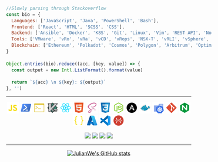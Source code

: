 <div align="center"> 
<div align="left" style="width: 560px">

  ```js

  //Slowly parsing through Stackoverflow 
  const bio = {
    Languages: ['JavaScript', 'Java', 'PowerShell', 'Bash'],
    Frontend: ['React', 'HTML', 'SCSS', 'CSS'],
    Backend: ['Ansible', 'Docker', 'K8S', 'Git', 'Linux', 'Vim', 'REST API', 'Node.js'],
    Tools: ['VMware', 'vRo', 'vRa', 'vCD', 'vRops', 'NSX-T', 'vRLI', 'vSphere', 'Azure', 'AD', 'AWS', 'Grafana', 'InfluxDB', 'VSCode'],
    Blockchain: ['Ethereum', 'Polkadot', 'Cosmos', 'Polygon', 'Arbitrum', 'Optimism', 'Filecoin', 'Akash', 'Graph', 'ENS', 'Unibright', 'Sentinel']
  }

  Object.entries(bio).reduce((acc, [key, value]) => {
    const output = new Intl.ListFormat().format(value)

    return `${acc} \n ${key}: ${output}`
  }, '')
  ```

</div>
 
<hr />




<img src="https://raw.githubusercontent.com/vscode-icons/vscode-icons/master/icons/file_type_js.svg" width="32" height="32">
<img src="https://raw.githubusercontent.com/vscode-icons/vscode-icons/master/icons/file_type_powershell.svg" width="32" height="32">
<img src="https://raw.githubusercontent.com/vscode-icons/vscode-icons/master/icons/file_type_shell.svg" width="32" height="32">
<img src="https://raw.githubusercontent.com/vscode-icons/vscode-icons/master/icons/file_type_vim.svg" width="32" height="32">
<img src="https://raw.githubusercontent.com/vscode-icons/vscode-icons/master/icons/file_type_reactjs.svg" width="32" height="32">
<img src="https://raw.githubusercontent.com/vscode-icons/vscode-icons/master/icons/file_type_html.svg" width="32" height="32">
<img src="https://raw.githubusercontent.com/vscode-icons/vscode-icons/master/icons/file_type_scss.svg" width="32" height="32">
<img src="https://raw.githubusercontent.com/vscode-icons/vscode-icons/master/icons/file_type_css.svg" width="32" height="32">
<img src="https://raw.githubusercontent.com/vscode-icons/vscode-icons/master/icons/file_type_node.svg" width="32" height="32">
<img src="https://raw.githubusercontent.com/vscode-icons/vscode-icons/master/icons/file_type_ansible.svg" width="32" height="32">
<img src="https://raw.githubusercontent.com/vscode-icons/vscode-icons/master/icons/file_type_docker.svg" width="32" height="32">
<img src="https://raw.githubusercontent.com/vscode-icons/vscode-icons/master/icons/folder_type_kubernetes.svg" width="32" height="32">
<img src="https://raw.githubusercontent.com/vscode-icons/vscode-icons/master/icons/file_type_git.svg" width="32" height="32">
<img src="https://raw.githubusercontent.com/vscode-icons/vscode-icons/master/icons/file_type_nginx.svg" width="32" height="32">
<img src="https://raw.githubusercontent.com/vscode-icons/vscode-icons/master/icons/file_type_json.svg" width="32" height="32">
<img src="https://raw.githubusercontent.com/vscode-icons/vscode-icons/master/icons/file_type_azure.svg" width="32" height="32">
<img src="https://raw.githubusercontent.com/vscode-icons/vscode-icons/master/icons/file_type_vscode.svg" width="32" height="32">
<img src="https://raw.githubusercontent.com/vscode-icons/vscode-icons/master/icons/file_type_rest.svg" width="32" height="32">

<img src = "https://img.shields.io/badge/-Chainlink-375BD2?logo=Chainlink&logoColor=fff"/></center>
<img src = "https://img.shields.io/badge/-Bitcoin-F7931A?logo=Bitcoin&logoColor=fff"/></center>
<img src = "https://img.shields.io/badge/-Ethereum-3C3C3D?logo=Ethereum&logoColor=fff"/></center>
<img src = "https://img.shields.io/badge/-Solidsity-363636?logo=Solidity&logoColor=fff"/></center>

 <hr />
<div align="center"> 

   [![JulianWe's GitHub stats](https://github-readme-stats.vercel.app/api?username=JulianWe&show_icons=true&title_color=61afef&icon_color=98c379&text_color=e3e5e8&bg_color=282c34)](https://github.com/JulianWe)

</div>


